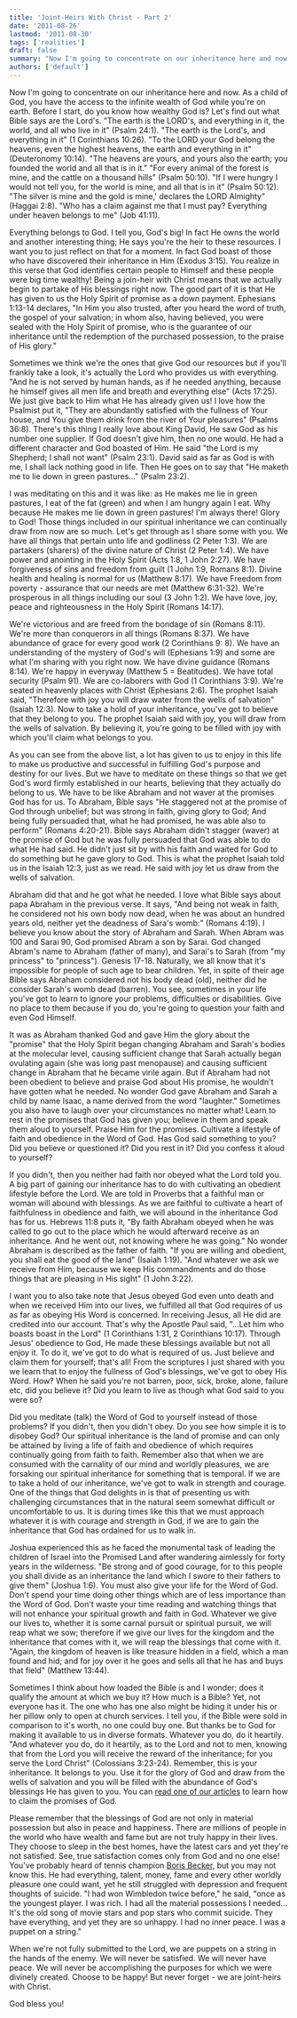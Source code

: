```yaml
---
title: 'Joint-Heirs With Christ - Part 2'
date: '2011-08-26'
lastmod: '2011-08-30'
tags: ['realities']
draft: false
summary: "Now I'm going to concentrate on our inheritance here and now. As a child of God, you have the access to the infinite wealth of God while you're on earth. Before I start, do you know how wealthy God is?"
authors: ['default']
---
```


Now I'm going to concentrate on our inheritance here and now. As a child of God, you have the access to the infinite wealth of God while you're on earth. Before I start, do you know how wealthy God is? Let's find out what Bible says are the Lord's. "The earth is the LORD's, and everything in it, the world, and all who live in it" (Psalm 24:1). "The earth is the Lord's, and everything in it" (1 Corinthians 10:26). "To the LORD your God belong the heavens, even the highest heavens, the earth and everything in it" (Deuteronomy 10:14). "The heavens are yours, and yours also the earth; you founded the world and all that is in it." "For every animal of the forest is mine, and the cattle on a thousand hills" (Psalm 50:10). "If I were hungry I would not tell you, for the world is mine, and all that is in it" (Psalm 50:12). "The silver is mine and the gold is mine,' declares the LORD Almighty" (Haggai 2:8). "Who has a claim against me that I must pay? Everything under heaven belongs to me" (Job 41:11).

Everything belongs to God. I tell you, God's big! In fact He owns the world and another interesting thing; He says you're the heir to these resources. I want you to just reflect on that for a moment. In fact God boast of those who have discovered their inheritance in Him (Exodus 3:15). You realize in this verse that God identifies certain people to Himself and these people were big time wealthy! Being a join-heir with Christ means that we actually begin to partake of His blessings right now. The good part of it is that He has given to us the Holy Spirit of promise as a down payment. Ephesians 1:13-14 declares, "In Him you also trusted, after you heard the word of truth, the gospel of your salvation; in whom also, having believed, you were sealed with the Holy Spirit of promise, who is the guarantee of our inheritance until the redemption of the purchased possession, to the praise of His glory."

Sometimes we think we're the ones that give God our resources but if you'll frankly take a look, it's actually the Lord who provides us with everything. "And he is not served by human hands, as if he needed anything, because he himself gives all men life and breath and everything else" (Acts 17:25). We just give back to Him what He has already given us! I love how the Psalmist put it, "They are abundantly satisfied with the fullness of Your house, and You give them drink from the river of Your pleasures" (Psalms 36:8). There's this thing I really love about King David, He saw God as his number one supplier. If God doesn't give him, then no one would. He had a different character and God boasted of Him. He said "the Lord is my Shepherd; I shall not want" (Psalm 23:1). David said as far as God is with me, I shall lack nothing good in life. Then He goes on to say that "He maketh me to lie down in green pastures..." (Psalm 23:2).

I was meditating on this and it was like: as He makes me lie in green pastures, I eat of the fat (green) and when I am hungry again I eat. Why because He makes me lie down in green pastures! I'm always there! Glory to God! Those things included in our spiritual inheritance we can continually draw from now are so much. Let's get through as I share some with you. We have all things that pertain unto life and godliness (2 Peter 1:3). We are partakers (sharers) of the divine nature of Christ (2 Peter 1:4). We have power and anointing in the Holy Spirit (Acts 1:8, 1 John 2:27). We have forgiveness of sins and freedom from guilt (1 John 1:9, Romans 8:1). Divine health and healing is normal for us (Matthew 8:17). We have Freedom from poverty - assurance that our needs are met (Matthew 6:31-32). We're prosperous in all things including our soul (3 John 1:2). We have love, joy, peace and righteousness in the Holy Spirit (Romans 14:17).

We're victorious and are freed from the bondage of sin (Romans 8:11). We're more than conquerors in all things (Romans 8:37). We have abundance of grace for every good work (2 Corinthians 9: 8). We have an understanding of the mystery of God's will (Ephesians 1:9) and some are what I'm sharing with you right now. We have divine guidance (Romans 8:14). We're happy in everyway (Matthew 5 = Beatitudes). We have total security (Psalm 91). We are co-laborers with God (1 Corinthians 3:9). We're seated in heavenly places with Christ (Ephesians 2:6). The prophet Isaiah said, "Therefore with joy you will draw water from the wells of salvation" (Isaiah 12:3). Now to take a hold of your inheritance, you've got to believe that they belong to you. The prophet Isaiah said with joy, you will draw from the wells of salvation. By believing it, you're going to be filled with joy with which you'll claim what belongs to you.

As you can see from the above list, a lot has given to us to enjoy in this life to make us productive and successful in fulfilling God's purpose and destiny for our lives. But we have to meditate on these things so that we get God's word firmly established in our hearts, believing that they actually do belong to us. We have to be like Abraham and not waver at the promises God has for us. To Abraham, Bible says "He staggered not at the promise of God through unbelief; but was strong in faith, giving glory to God; And being fully persuaded that, what he had promised, he was able also to perform" (Romans 4:20-21). Bible says Abraham didn't stagger (waver) at the promise of God but he was fully persuaded that God was able to do what He had said. He didn't just sit by with his faith and waited for God to do something but he gave glory to God. This is what the prophet Isaiah told us in the Isaiah 12:3, just as we read. He said with joy let us draw from the wells of salvation.

Abraham did that and he got what he needed. I love what Bible says about papa Abraham in the previous verse. It says, "And being not weak in faith, he considered not his own body now dead, when he was about an hundred years old, neither yet the deadness of Sara's womb:" (Romans 4:19). I believe you know about the story of Abraham and Sarah. When Abram was 100 and Sarai 90, God promised Abram a son by Sarai. God changed Abram's name to Abraham (father of many), and Sarai's to Sarah (from "my princess" to "princess"). Genesis 17-18. Naturally, we all know that it's impossible for people of such age to bear children. Yet, in spite of their age Bible says Abraham considered not his body dead (old), neither did he consider Sarah's womb dead (barren). You see, sometimes in your life you've got to learn to ignore your problems, difficulties or disabilities. Give no place to them because if you do, you're going to question your faith and even God Himself.

It was as Abraham thanked God and gave Him the glory about the "promise" that the Holy Spirit began changing Abraham and Sarah's bodies at the molecular level, causing sufficient change that Sarah actually began ovulating again (she was long past menopause) and causing sufficient change in Abraham that he became virile again. But if Abraham had not been obedient to believe and praise God about His promise, he wouldn't have gotten what he needed. No wonder God gave Abraham and Sarah a child by name Isaac, a name derived from the word "laughter." Sometimes you also have to laugh over your circumstances no matter what! Learn to rest in the promises that God has given you; believe in them and speak them aloud to yourself. Praise Him for the promises. Cultivate a lifestyle of faith and obedience in the Word of God. Has God said something to you? Did you believe or questioned it? Did you rest in it? Did you confess it aloud to yourself?

If you didn't, then you neither had faith nor obeyed what the Lord told you. A big part of gaining our inheritance has to do with cultivating an obedient lifestyle before the Lord. We are told in Proverbs that a faithful man or woman will abound with blessings. As we are faithful to cultivate a heart of faithfulness in obedience and faith, we will abound in the inheritance God has for us. Hebrews 11:8 puts it, "By faith Abraham obeyed when he was called to go out to the place which he would afterward receive as an inheritance. And he went out, not knowing where he was going." No wonder Abraham is described as the father of faith. "If you are willing and obedient, you shall eat the good of the land" (Isaiah 1:19). "And whatever we ask we receive from Him, because we keep His commandments and do those things that are pleasing in His sight" (1 John 3:22).

I want you to also take note that Jesus obeyed God even unto death and when we received Him into our lives, we fulfilled all that God requires of us as far as obeying His Word is concerned. In receiving Jesus, all He did are credited into our account. That's why the Apostle Paul said, "...Let him who boasts boast in the Lord" (1 Corinthians 1:31, 2 Corinthians 10:17). Through Jesus' obedience to God, He made these blessings available but not all enjoy it. To do it, we've got to do what is required of us. Just believe and claim them for yourself; that's all! From the scriptures I just shared with you we learn that to enjoy the fullness of God's blessings, we've got to obey His Word. How? When he said you're not barren, poor, sick, broke, alone, failure etc, did you believe it? Did you learn to live as though what God said to you were so?

Did you meditate (talk) the Word of God to yourself instead of those problems? If you didn't, then you didn't obey. Do you see how simple it is to disobey God? Our spiritual inheritance is the land of promise and can only be attained by living a life of faith and obedience of which requires continually going from faith to faith. Remember also that when we are consumed with the carnality of our mind and worldly pleasures, we are forsaking our spiritual inheritance for something that is temporal. If we are to take a hold of our inheritance, we've got to walk in strength and courage. One of the things that God delights in is that of presenting us with challenging circumstances that in the natural seem somewhat difficult or uncomfortable to us. It is during times like this that we must approach whatever it is with courage and strength in God, if we are to gain the inheritance that God has ordained for us to walk in.

Joshua experienced this as he faced the monumental task of leading the children of Israel into the Promised Land after wandering aimlessly for forty years in the wilderness. "Be strong and of good courage, for to this people you shall divide as an inheritance the land which I swore to their fathers to give them" (Joshua 1:6). You must also give your life for the Word of God. Don't spend your time doing other things which are of less importance than the Word of God. Don't waste your time reading and watching things that will not enhance your spiritual growth and faith in God. Whatever we give our lives to, whether it is some carnal pursuit or spiritual pursuit, we will reap what we sow; therefore if we give our lives for the kingdom and the inheritance that comes with it, we will reap the blessings that come with it. "Again, the kingdom of heaven is like treasure hidden in a field, which a man found and hid; and for joy over it he goes and sells all that he has and buys that field" (Matthew 13:44).

Sometimes I think about how loaded the Bible is and I wonder; does it qualify the amount at which we buy it? How much is a Bible? Yet, not everyone has it. The one who has one also might be hiding it under his or her pillow only to open at church services. I tell you, if the Bible were sold in comparison to it's worth, no one could buy one. But thanks be to God for making it available to us in diverse formats. Whatever you do, do it heartily. "And whatever you do, do it heartily, as to the Lord and not to men, knowing that from the Lord you will receive the reward of the inheritance; for you serve the Lord Christ" (Colossians 3:23-24). Remember, this is your inheritance. It belongs to you. Use it for the glory of God and draw from the wells of salvation and you will be filled with the abundance of God's blessings He has given to you. You can [read one of our articles](the-rhema-of-god-part-1 'The Rhema of God') to learn how to claim the promises of God.

Please remember that the blessings of God are not only in material possession but also in peace and happiness. There are millions of people in the world who have wealth and fame but are not truly happy in their lives. They choose to sleep in the best homes, have the latest cars and yet they're not satisfied. See, true satisfaction comes only from God and no one else! You've probably heard of tennis champion [Boris Becker](https://en.wikipedia.org/wiki/Boris_Becker 'Boris Becker on Wikipedia'), but you may not know this. He had everything, talent, money, fame and every other worldly pleasure one could want, yet he still struggled with depression and frequent thoughts of suicide. "I had won Wimbledon twice before," he said, "once as the youngest player. I was rich. I had all the material possessions I needed... It's the old song of movie stars and pop stars who commit suicide. They have everything, and yet they are so unhappy. I had no inner peace. I was a puppet on a string."

When we're not fully submitted to the Lord, we are puppets on a string in the hands of the enemy. We will never be satisfied. We will never have peace. We will never be accomplishing the purposes for which we were divinely created. Choose to be happy! But never forget - we are joint-heirs with Christ.

God bless you!
